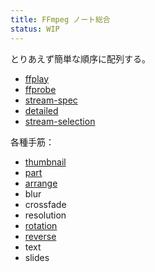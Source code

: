 ```yaml
---
title: FFmpeg ノート総合
status: WIP
---
```


とりあえず簡単な順序に配列する。

* [ffplay](./ffplay)
* [ffprobe](./ffprobe)
* [stream-spec](./stream-spec)
* [detailed](./detailed)
* [stream-selection](./stream-selection)

各種手筋：

* [thumbnail](./thumbnail)
* [part](./part)
* [arrange](./arrange)
* blur
* crossfade
* resolution
* [rotation](./rotation)
* [reverse](./reverse)
* text
* slides
